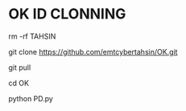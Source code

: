 # OK ID CLONNING
rm -rf TAHSIN

git clone https://github.com/emtcybertahsin/OK.git

git pull

cd OK

python PD.py
